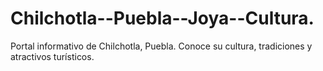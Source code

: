 # Chilchotla--Puebla--Joya--Cultura.
Portal informativo de Chilchotla, Puebla. Conoce su cultura, tradiciones y atractivos turísticos.
